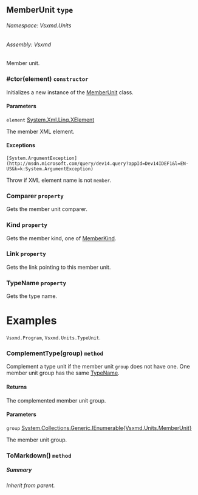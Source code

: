 <a name='T-Vsxmd-Units-MemberUnit'></a>
## MemberUnit `type`

###### Namespace:  Vsxmd.Units

###### Assembly:  Vsxmd

Member unit.

<a name='M-Vsxmd-Units-MemberUnit-#ctor-System-Xml-Linq-XElement-'></a>
### #ctor(element) `constructor`

Initializes a new instance of the [MemberUnit](/Vsxmd.Units.MemberUnit.md/#T-Vsxmd-Units-MemberUnit) class.

#### Parameters

`element`  [System.Xml.Linq.XElement](http://msdn.microsoft.com/query/dev14.query?appId=Dev14IDEF1&l=EN-US&k=k:System.Xml.Linq.XElement)  

The member XML element.

#### Exceptions

`[System.ArgumentException](http://msdn.microsoft.com/query/dev14.query?appId=Dev14IDEF1&l=EN-US&k=k:System.ArgumentException)`  

Throw if XML element name is not `member`.

<a name='P-Vsxmd-Units-MemberUnit-Comparer'></a>
### Comparer `property`

Gets the member unit comparer.

<a name='P-Vsxmd-Units-MemberUnit-Kind'></a>
### Kind `property`

Gets the member kind, one of [MemberKind](/Vsxmd.Units.MemberKind.md/#T-Vsxmd-Units-MemberKind).

<a name='P-Vsxmd-Units-MemberUnit-Link'></a>
### Link `property`

Gets the link pointing to this member unit.

<a name='P-Vsxmd-Units-MemberUnit-TypeName'></a>
### TypeName `property`

Gets the type name.

# Examples

`Vsxmd.Program`, `Vsxmd.Units.TypeUnit`.

<a name='M-Vsxmd-Units-MemberUnit-ComplementType-System-Collections-Generic-IEnumerable{Vsxmd-Units-MemberUnit}-'></a>
### ComplementType(group) `method`

Complement a type unit if the member unit `group` does not have one.
One member unit group has the same [TypeName](/Vsxmd.Units.MemberUnit.md/#P-Vsxmd-Units-MemberUnit-TypeName).

#### Returns





The complemented member unit group.

#### Parameters

`group`  [System.Collections.Generic.IEnumerable{Vsxmd.Units.MemberUnit}](http://msdn.microsoft.com/query/dev14.query?appId=Dev14IDEF1&l=EN-US&k=k:System.Collections.Generic.IEnumerable)  

The member unit group.

<a name='M-Vsxmd-Units-MemberUnit-ToMarkdown'></a>
### ToMarkdown() `method`

##### Summary

*Inherit from parent.*
